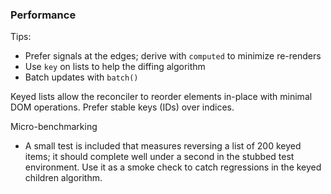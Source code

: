 ### Performance

Tips:

- Prefer signals at the edges; derive with `computed` to minimize re-renders
- Use `key` on lists to help the diffing algorithm
- Batch updates with `batch()`

Keyed lists allow the reconciler to reorder elements in-place with minimal DOM operations. Prefer stable keys (IDs) over indices.

Micro-benchmarking

- A small test is included that measures reversing a list of 200 keyed items; it should complete well under a second in the stubbed test environment. Use it as a smoke check to catch regressions in the keyed children algorithm.
